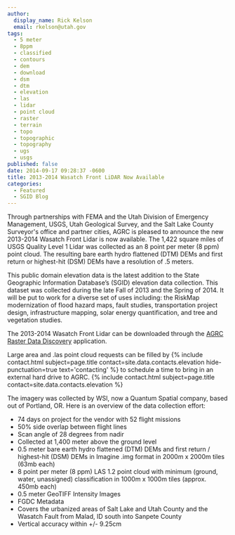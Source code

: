 ```yaml
---
author:
  display_name: Rick Kelson
  email: rkelson@utah.gov
tags:
  - 5 meter
  - 8ppm
  - classified
  - contours
  - dem
  - download
  - dsm
  - dtm
  - elevation
  - las
  - lidar
  - point cloud
  - raster
  - terrain
  - topo
  - topographic
  - topography
  - ugs
  - usgs
published: false
date: 2014-09-17 09:28:37 -0600
title: 2013-2014 Wasatch Front LiDAR Now Available
categories:
  - Featured
  - SGID Blog
---
```


Through partnerships with FEMA and the Utah Division of Emergency Management, USGS, Utah Geological Survey, and the Salt Lake County Surveyor's office and partner cities, AGRC is pleased to announce the new 2013-2014 Wasatch Front Lidar is now available. The 1,422 square miles of USGS Quality Level 1 Lidar was collected as an 8 point per meter (8 ppm) point cloud. The resulting bare earth hydro flattened (DTM) DEMs and first return or highest-hit (DSM) DEMs have a resolution of .5 meters.

This public domain elevation data is the latest addition to the State Geographic Information Database’s (SGID) elevation data collection. This dataset was collected during the late Fall of 2013 and the Spring of 2014. It will be put to work for a diverse set of uses including: the RiskMap modernization of flood hazard maps, fault studies, transportation project design, infrastructure mapping, solar energy quantification, and tree and vegetation studies.

The 2013-2014 Wasatch Front Lidar can be downloaded through the [AGRC Raster Data Discovery](https://mapserv.utah.gov/raster/?cat=.5%20Meter%20%7B2013-2014%20LiDAR%7D) application.

Large area and .las point cloud requests can be filled by {% include contact.html subject=page.title contact=site.data.contacts.elevation hide-punctuation=true text='contacting' %} to schedule a time to bring in an external hard drive to AGRC. {% include contact.html subject=page.title contact=site.data.contacts.elevation %}

The imagery was collected by WSI, now a Quantum Spatial company, based out of Portland, OR. Here is an overview of the data collection effort:

- 74 days on project for the vendor with 52 flight missions
- 50% side overlap between flight lines
- Scan angle of 28 degrees from nadir
- Collected at 1,400 meter above the ground level
- 0.5 meter bare earth hydro flattened (DTM) DEMs and first return / highest-hit (DSM) DEMs in Imagine .img format in 2000m x 2000m tiles (63mb each)
- 8 point per meter (8 ppm) LAS 1.2 point cloud with minimum (ground, water, unassigned) classification in 1000m x 1000m tiles (approx. 450mb each)
- 0.5 meter GeoTIFF Intensity Images
- FGDC Metadata
- Covers the urbanized areas of Salt Lake and Utah County and the Wasatch Fault from Malad, ID south into Sanpete County
- Vertical accuracy within +/- 9.25cm

